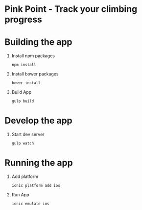 # Pink Point - Track your climbing progress

# Building the app

1. Install npm packages

   ```shell
   npm install
   ```

2. Install bower packages

   ```shell
   bower install
   ```

3. Build App

   ```shell
   gulp build
   ```

# Develop the app

1. Start dev server

   ```shell
   gulp watch
   ```

# Running the app

1. Add platform

   ```shell
   ionic platform add ios
   ```

2. Run App

   ```shell
   ionic emulate ios
   ```

